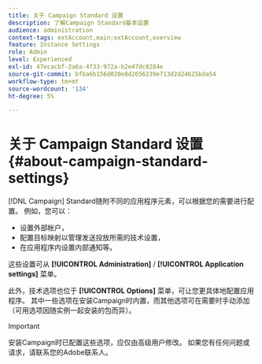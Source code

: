 ```yaml
---
title: 关于 Campaign Standard 设置
description: 了解Campaign Standard基本设置
audience: administration
context-tags: extAccount,main;extAccount,overview
feature: Instance Settings
role: Admin
level: Experienced
exl-id: 47ecacbf-2a6a-4f33-972a-b2e47dc0284e
source-git-commit: bfba6b156d020e8d2656239e713d2d24625bda54
workflow-type: tm+mt
source-wordcount: '134'
ht-degree: 5%

---
```


# 关于 Campaign Standard 设置{#about-campaign-standard-settings}

[!DNL Campaign] Standard随附不同的应用程序元素，可以根据您的需要进行配置。 例如，您可以：

* 设置外部帐户，
* 配置目标映射以管理发送投放所需的技术设置，
* 在应用程序内设置内部通知等。

这些设置可从 **[!UICONTROL Administration]** / **[!UICONTROL Application settings]** 菜单。

此外，技术选项也位于 **[!UICONTROL Options]** 菜单，可让您更具体地配置应用程序。 其中一些选项在安装Campaign时内置，而其他选项可在需要时手动添加（可用选项因随实例一起安装的包而异）。

>[!IMPORTANT]
>
>安装Campaign时已配置这些选项，应仅由高级用户修改。 如果您有任何问题或请求，请联系您的Adobe联系人。
